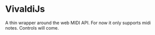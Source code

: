 # VivaldiJs
A thin wrapper around the web MIDI API.
For now it only supports midi notes. Controls will come.